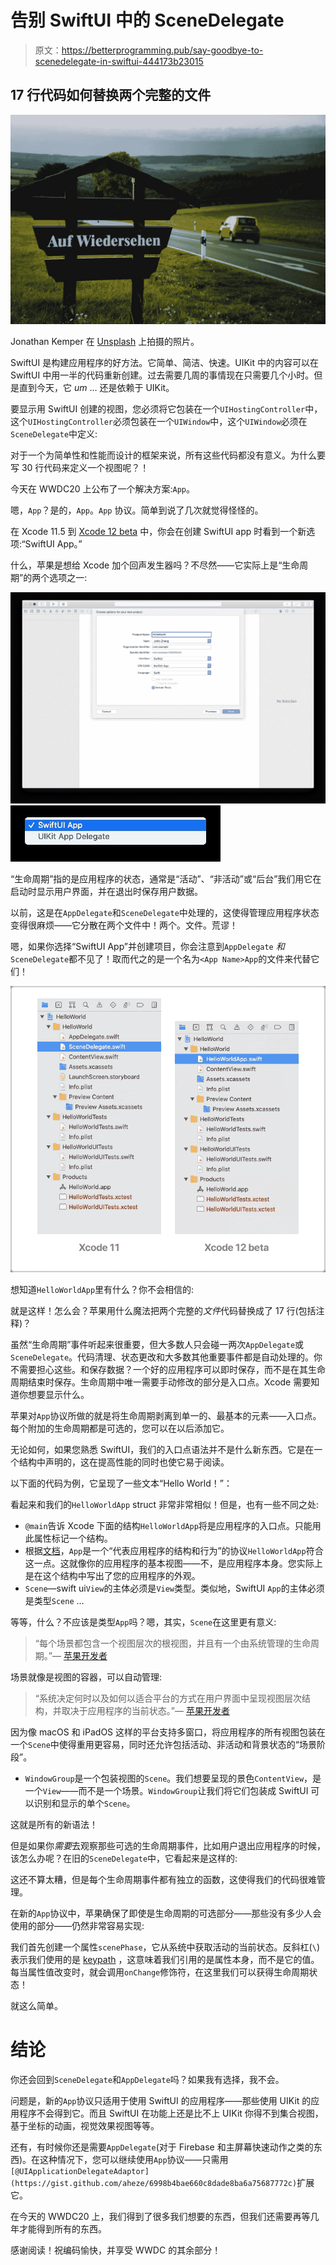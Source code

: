 # 告别 SwiftUI 中的 SceneDelegate

> 原文：<https://betterprogramming.pub/say-goodbye-to-scenedelegate-in-swiftui-444173b23015>

## 17 行代码如何替换两个完整的文件

![](img/6a87cf514bf68338aaa0683814484663.png)

Jonathan Kemper 在 [Unsplash](https://unsplash.com?utm_source=medium&utm_medium=referral) 上拍摄的照片。

SwiftUI 是构建应用程序的好方法。它简单、简洁、快速。UIKit 中的内容可以在 SwiftUI 中用一半的代码重新创建。过去需要几周的事情现在只需要几个小时。但是直到今天，它 *um* … 还是依赖于 UIKit。

要显示用 SwiftUI 创建的视图，您必须将它包装在一个`UIHostingController`中，这个`UIHostingController`必须包装在一个`UIWindow`中，这个`UIWindow`必须在`SceneDelegate`中定义:

对于一个为简单性和性能而设计的框架来说，所有这些代码都没有意义。为什么要写 30 行代码来定义一个视图呢？！

今天在 WWDC20 上公布了一个解决方案:`App`。

嗯，`App`？是的，`App`。`App` 协议。简单到说了几次就觉得怪怪的。

在 Xcode 11.5 到 [Xcode 12 beta](https://developer.apple.com/download/) 中，你会在创建 SwiftUI app 时看到一个新选项:“SwiftUI App。”

什么，苹果是想给 Xcode 加个回声发生器吗？不尽然——它实际上是“生命周期”的两个选项之一:

![](img/511ba3234fdd9a17de363c931a360a52.png)![](img/2f8dc4e751a0c99f2fb76d7daf2eecf1.png)

“生命周期”指的是应用程序的状态，通常是“活动”、“非活动”或“后台”我们用它在启动时显示用户界面，并在退出时保存用户数据。

以前，这是在`AppDelegate`和`SceneDelegate`中处理的，这使得管理应用程序状态变得很麻烦——它分散在两个文件中！两个。文件。荒谬！

嗯，如果你选择“SwiftUI App”并创建项目，你会注意到`AppDelegate` *和* `SceneDelegate`都不见了！取而代之的是一个名为`<App Name>App`的文件来代替它们！

![](img/172f302a9feeffe50767e3b26c84442f.png)

想知道`HelloWorldApp`里有什么？你不会相信的:

就是这样！怎么会？苹果用什么魔法把两个完整的*文件*代码替换成了 17 行(包括注释)？

虽然“生命周期”事件听起来很重要，但大多数人只会碰一两次`AppDelegate`或`SceneDelegate`。代码清理、状态更改和大多数其他重要事件都是自动处理的。你不需要担心这些。和保存数据？一个好的应用程序可以即时保存，而不是在其生命周期结束时保存。生命周期中唯一需要手动修改的部分是入口点。Xcode 需要知道你想要显示什么。

苹果对`App`协议所做的就是将生命周期剥离到单一的、最基本的元素——入口点。每个附加的生命周期都是可选的，您可以在以后添加它。

无论如何，如果您熟悉 SwiftUI，我们的入口点语法并不是什么新东西。它是在一个结构中声明的，这在提高性能的同时也使它易于阅读。

以下面的代码为例，它呈现了一些文本“Hello World！”：

看起来和我们的`HelloWorldApp` struct 非常非常相似！但是，也有一些不同之处:

*   `@main`告诉 Xcode 下面的结构`HelloWorldApp`将是应用程序的入口点。只能用此属性标记一个结构。
*   根据[文档](https://developer.apple.com/documentation/swiftui/app)，`App`是一个“代表应用程序的结构和行为”的协议`HelloWorldApp`符合这一点。这就像你的应用程序的基本视图——不，是应用程序本身。您实际上是在这个结构中写出了您的应用程序的外观。
*   `Scene`—swift ui`View`的主体必须是`View`类型。类似地，SwiftUI `App`的主体必须是类型`Scene` …

等等，什么？不应该是类型`App`吗？嗯，其实，`Scene`在这里更有意义:

> “每个场景都包含一个视图层次的根视图，并且有一个由系统管理的生命周期。”— [苹果开发者](https://developer.apple.com/documentation/swiftui/app)

场景就像是视图的容器，可以自动管理:

> “系统决定何时以及如何以适合平台的方式在用户界面中呈现视图层次结构，并取决于应用程序的当前状态。”— [苹果开发者](https://developer.apple.com/documentation/swiftui/scene)

因为像 macOS 和 iPadOS 这样的平台支持多窗口，将应用程序的所有视图包装在一个`Scene`中使得重用更容易，同时还允许包括活动、非活动和背景状态的“场景阶段”。

*   `WindowGroup`是一个包装视图的`Scene`。我们想要呈现的景色`ContentView`，是一个`View`——而不是一个场景。`WindowGroup`让我们将它们包装成 SwiftUI 可以识别和显示的单个`Scene`。

这就是所有的新语法！

但是如果你*需要*去观察那些可选的生命周期事件，比如用户退出应用程序的时候，该怎么办呢？在旧的`SceneDelegate`中，它看起来是这样的:

这还不算太糟，但是每个生命周期事件都有独立的函数，这使得我们的代码很难管理。

在新的`App`协议中，苹果确保了即使是生命周期的可选部分——那些没有多少人会使用的部分——仍然非常容易实现:

我们首先创建一个属性`scenePhase`，它从系统中获取活动的当前状态。反斜杠(`\`)表示我们使用的是 [keypath](https://www.hackingwithswift.com/example-code/language/what-are-keypaths) ，这意味着我们引用的是属性本身，而不是它的值。每当属性值改变时，就会调用`onChange`修饰符，在这里我们可以获得生命周期状态！

就这么简单。

# 结论

你还会回到`SceneDelegate`和`AppDelegate`吗？如果我有选择，我不会。

问题是，新的`App`协议只适用于使用 SwiftUI 的应用程序——那些使用 UIKit 的应用程序不会得到它。而且 SwiftUI 在功能上还是比不上 UIKit 你得不到集合视图，基于坐标的动画，视觉效果视图等等。

还有，有时候你还是需要`AppDelegate`(对于 Firebase 和主屏幕快速动作之类的东西)。在这种情况下，您可以继续使用`App`协议——只需用`[@UIApplicationDelegateAdaptor](https://gist.github.com/aheze/6998b4bae660c8dade8ba6a75687772c)`扩展它。

在今天的 WWDC20 上，我们得到了很多我们想要的东西，但我们还需要再等几年才能得到所有的东西。

感谢阅读！祝编码愉快，并享受 WWDC 的其余部分！